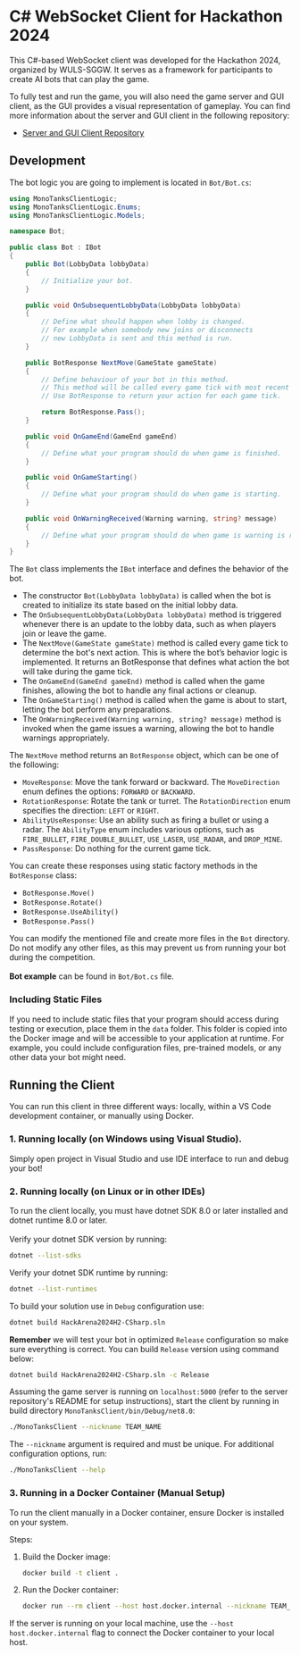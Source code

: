 # C# WebSocket Client for Hackathon 2024

This C#-based WebSocket client was developed for the Hackathon 2024, organized
by WULS-SGGW. It serves as a framework for participants to create AI bots that
can play the game.

To fully test and run the game, you will also need the game server and GUI
client, as the GUI provides a visual representation of gameplay. You can find
more information about the server and GUI client in the following repository:

- [Server and GUI Client Repository](https://github.com/INIT-SGGW/HackArena2024H2-Game)

## Development

The bot logic you are going to implement is located in
`Bot/Bot.cs`:

```C#
using MonoTanksClientLogic;
using MonoTanksClientLogic.Enums;
using MonoTanksClientLogic.Models;

namespace Bot;

public class Bot : IBot
{
    public Bot(LobbyData lobbyData)
    {
        // Initialize your bot. 
    }

    public void OnSubsequentLobbyData(LobbyData lobbyData)
    {
        // Define what should happen when lobby is changed.
        // For example when somebody new joins or disconnects
        // new LobbyData is sent and this method is run.
    }

    public BotResponse NextMove(GameState gameState)
    {
        // Define behaviour of your bot in this method. 
        // This method will be called every game tick with most recent game state.
        // Use BotResponse to return your action for each game tick.

        return BotResponse.Pass();
    }

    public void OnGameEnd(GameEnd gameEnd)
    {
        // Define what your program should do when game is finished.
    }

    public void OnGameStarting()
    {
        // Define what your program should do when game is starting.
    }

    public void OnWarningReceived(Warning warning, string? message)
    {
        // Define what your program should do when game is warning is recieved.
    }
}
```


The `Bot` class implements the `IBot` interface and defines the behavior of the bot.
 - The constructor `Bot(LobbyData lobbyData)` is called when the bot is created to initialize its state based on the initial lobby data.
 - The `OnSubsequentLobbyData(LobbyData lobbyData)` method is triggered whenever there is an update to the lobby data, such as when players join or leave the game.
 - The `NextMove(GameState gameState)` method is called every game tick to determine the bot's next action. This is where the bot’s behavior logic is implemented. It returns an BotResponse that defines what action the bot will take during the game tick.
 - The `OnGameEnd(GameEnd gameEnd)` method is called when the game finishes, allowing the bot to handle any final actions or cleanup.
 - The `OnGameStarting()` method is called when the game is about to start, letting the bot perform any preparations.
 - The `OnWarningReceived(Warning warning, string? message)` method is invoked when the game issues a warning, allowing the bot to handle warnings appropriately.

The `NextMove` method returns an `BotResponse` object, which can be one of the following:
 - `MoveResponse`: Move the tank forward or backward. The `MoveDirection` enum defines the options: `FORWARD` or `BACKWARD`.
 - `RotationResponse`: Rotate the tank or turret. The `RotationDirection` enum specifies the direction: `LEFT` or `RIGHT`.
 - `AbilityUseResponse`: Use an ability such as firing a bullet or using a radar. The `AbilityType` enum includes various options, such as `FIRE_BULLET`, `FIRE_DOUBLE_BULLET`, `USE_LASER`, `USE_RADAR`, and `DROP_MINE`.
 - `PassResponse`: Do nothing for the current game tick.

You can create these responses using static factory methods in the `BotResponse` class:
 - `BotResponse.Move()`
 - `BotResponse.Rotate()`
 - `BotResponse.UseAbility()`
 - `BotResponse.Pass()`

You can modify the mentioned file and create more files in the
`Bot` directory. Do not
modify any other files, as this may prevent us from running your bot during
the competition.<br><br>
**Bot example** can be found in `Bot/Bot.cs` file.
### Including Static Files

If you need to include static files that your program should access during
testing or execution, place them in the `data` folder. This folder is copied
into the Docker image and will be accessible to your application at runtime.
For example, you could include configuration files, pre-trained models, or any
other data your bot might need.

## Running the Client

You can run this client in three different ways: locally, within a VS Code
development container, or manually using Docker.

### 1. Running locally (on Windows using Visual Studio).
Simply open project in Visual Studio and use IDE interface to run and debug your bot!

### 2. Running locally (on Linux or in other IDEs)

To run the client locally, you must have dotnet SDK 8.0 or later installed and dotnet runtime 8.0 or later. <br><br>
Verify your dotnet SDK version by running:
```sh
dotnet --list-sdks
```
Verify your dotnet SDK runtime by running:
```sh
dotnet --list-runtimes
```

To build your solution use in `Debug` configuration use:
```sh
dotnet build HackArena2024H2-CSharp.sln
```
**Remember** we will test your bot in optimized `Release` configuration so make sure everything is correct. You can build `Release` version using command below:
```sh
dotnet build HackArena2024H2-CSharp.sln -c Release
```

Assuming the game server is running on `localhost:5000` (refer to the server
repository's README for setup instructions), start the client by running in build directory `MonoTanksClient/bin/Debug/net8.0`:

```sh
./MonoTanksClient --nickname TEAM_NAME
```

The `--nickname` argument is required and must be unique. For additional
configuration options, run:

```sh
./MonoTanksClient --help
```

### 3. Running in a Docker Container (Manual Setup)

To run the client manually in a Docker container, ensure Docker is installed on
your system.

Steps:

1. Build the Docker image:
   ```sh
   docker build -t client .
   ```
2. Run the Docker container:
   ```sh
   docker run --rm client --host host.docker.internal --nickname TEAM_NAME
   ```

If the server is running on your local machine, use the
`--host host.docker.internal` flag to connect the Docker container to your local
host.
